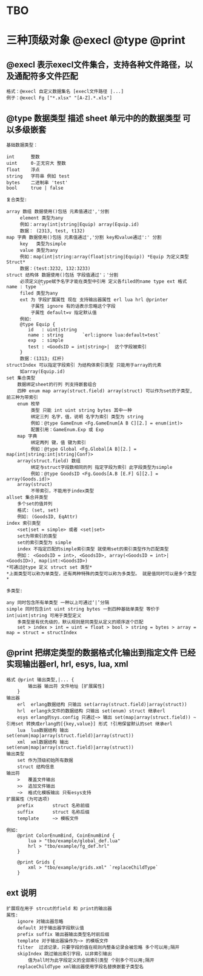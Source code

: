
# TBO
# 三种顶级对象 @execl @type @print

## @execl 表示execl文件集合，支持各种文件路径，以及通配符多文件匹配

	格式：@execl 自定义数据集名 [execl文件路径 |...] 
	例子：@execl Fg ["*.xlsx" "[A-Z].*.xls"]	

## @type 数据类型 描述 sheet 单元中的的数据类型 可以多级嵌套 
	
	基础数据类型：
	
	int      整数
	uint     0-正无穷大 整数
	float    浮点
	string   字符串 例如 test
 	bytes    二进制串 'test'
    bool     true | false
	
	复合类型: 
    
    array 数组 数据使用()包括 元素值通过','分割
		 element 类型为any
		 例如：array(int|string|Equip) array(Equip.id)
		 数据： (2313, test, t132)
    map 字典 数据使用()包括 元素值通过','分割 key和value通过':' 分割
   	 	 key   类型为simple
		 value 类型为any 
		 例如：map(int|string:array(float|string|Equip)) *Equip 为定义类型Struct*
		 数据：(test:3232, 132:3233)
    struct 结构体 数据使用()包括 字段值通过'；'分割
		 必须定义@type赋予名字才能在类型中引用 定义各filed的name type ext 格式 name : type ``
		 filed 类型为any
		 ext 为 字段扩展属性 现在 支持输出器属性 erl lua hrl @printer
		 	 子属性 ignore 有的话表示忽略这个字段
		 	 子属性 default=v 指定默认值 
		 例如:
 		 @type Equip {
			id   : uint|string  
			name : string 		`erl:ignore lua:default=test`
			exp  : simple
			test : <GoodsID = int|string>|  这个字段被索引 
		 }
		 数据：(1313; 红杆)
	structIndex 可以指定字段索引 为结构体索引类型 只能用于array的元素
		 如array(Equip.id)
    set 集合类型
    	数据绑定sheet的行列 列支持嵌套组合
		四种 enum map array(struct.field) array(struct) 可以作为set的子类型, 前三种为带索引
	    enum 枚举
			 类型 只能 int uint string bytes 其中一种
			 绑定三列 名字，值，说明 名字为索引 类型为 string
			 例如：@type GameEnum <Fg.GameEnum[A B C][2.] = enum(int)>  
			 配置引用：GameEnum.Exp 或 Exp
		map 字典 
			 绑定两列 键，值 键为索引
			 例如：@type Global <Fg.Global[A B][2.] = map(int|string:int|string|Conf)>  
		array(struct.field) 数组
			 绑定与struct字段数相同的列 指定字段为索引 此字段类型为simple
			 例如：@type GoodsID <Fg.Goods[A.B [E.F] G][2.] = array(Goods.id)> 
		array(struct)
			 不带索引，不能用于index类型
	allset 集合并类型
		多个set的值并列
		格式: (set, set)
		例如: (GoodsID, EqAttr)
	index 索引类型
		<set|set = simple> 或者 <set|set>
		set为带索引的类型
		set的索引类型为 simple
		index 不指定匹配的simple索引类型 就使用set的索引类型作为匹配类型
		例如： <GoodsID = int>, <GoodsID>, array(<GoodsID = int>|<GoodsID>), map(int:<GoodsID>)
	*可通过@type 定义 struct set 类型*
	*上面类型可以称为单类型，还有两种特殊的类型可以称为多类型。 就是值同时可以是多个类型*

	多类型:

	any 同时包含所有单类型 一种以上可通过‘|’分隔 
 	simple 同时包含int uint string bytes 一到四种基础单类型 等价于 int|uint|string 可用于类型定义
 		多类型是有优先级的，默认规则是同类型从定义的顺序逐个匹配
 		set > index > int = uint = float > bool > string = bytes > array = map = struct = structIndex

## @print 把绑定类型的数据格式化输出到指定文件 已经实现输出器erl, hrl, esys, lua, xml

	格式 @print 输出类型,|... {
			输出器 输出符 文件地址 [扩展属性]
		}
	输出器
		erl  erlang数据结构 只输出 set(array(struct.field)|array(struct))
		hrl  erlang头文件的数据结构 只输出 set(enum) struct 继承erl
		esys erlang的sys.config 只通过~> 输出 set(map|array(struct.field)) ~引用set 转换成erlang的[{key,value}] 形式 !引用保留默认的set 继承erl
		lua  lua数据结构 输出 set(enum|map|array(struct.field)|array(struct))
		xml  xml数据结构 输出 set(enum|map|array(struct.field)|array(struct))
	输出类型
		set 作为顶级初始所有数据
		struct 结构信息 
	输出符
		>   覆盖文件输出
		>>  追加文件输出
		~>  格式化模板输出 只有esys支持
	扩展属性（为可选项)
		prefix       struct 名称前缀
		suffix       struct 名称后缀
		template     ~> 模板文件

	例如:
		@print ColorEnumBind, CoinEnumBind {
			lua > "tbo/example/global_def.lua"
			hrl > "tbo/example/fg_def.hrl"
		}

		@print Grids {
			xml > "tbo/example/grids.xml" `replaceChildType`
		}


## ext 说明
	扩展现在用于 strcut的field 和 print的输出器
	属性:
		ignore 对输出器忽略
		default 对于输出器字段默认值
		prefix suffix 输出器输出类型名时前后缀
		template 对于输出器操作为~> 的模板文件
		filter  过滤记录，只要字段的值在规则内整条记录会被忽略 多个可以用;隔开
		skipIndex 跳过输出索引字段，以非索引输出 
			值为all时为此字段定义的全部索引类型 个别多个可以用;隔开
		replaceChildType xml输出器使用字段名替换嵌套子类型名 

